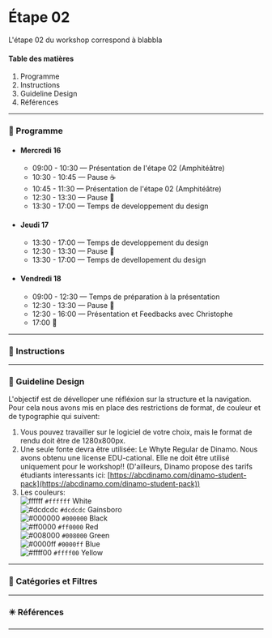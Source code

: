 # Étape 02

L'étape 02 du workshop correspond à blabbla

#### Table des matières 
1. Programme  
2. Instructions  
3. Guideline Design  
4. Références 

----------------------------------
### :date: Programme

* #### Mercredi 16
    * 09:00 - 10:30 — Présentation de l'étape 02 (Amphitéâtre)
    * 10:30 - 10:45 — Pause :coffee:
    * 10:45 - 11:30 — Présentation de l'étape 02 (Amphitéâtre)
    * 12:30 - 13:30 — Pause :fork_and_knife:
    * 13:30 - 17:00 — Temps de developpement du design 

* #### Jeudi 17
    * 13:30 - 17:00 — Temps de developpement du design 
    * 12:30 - 13:30 — Pause :fork_and_knife:
    * 13:30 - 17:00 — Temps de devellopement du design 

* #### Vendredi 18
    * 09:00 - 12:30 — Temps de préparation à la présentation 
    * 12:30 - 13:30 — Pause :fork_and_knife:
    * 12:30 - 16:00 — Présentation et Feedbacks avec Christophe
    * 17:00 :santa:


-----------------

### :memo: Instructions

-----------------

### :shaved_ice: Guideline Design 
L'objectif est de dévelloper une réfléxion sur la structure et la navigation. Pour cela nous avons mis en place des restrictions de format, de couleur et de typographie qui suivent: 
1. Vous pouvez travailler sur le logiciel de votre choix, mais le format de rendu doit être de 1280x800px. 
2. Une seule fonte devra être utilisée: Le Whyte Regular de Dinamo. Nous avons obtenu une license EDU-cational. Elle ne doit être utilisé uniquement pour le workshop!! (D'ailleurs, Dinamo propose des tarifs étudiants interessants ici: [https://abcdinamo.com/dinamo-student-pack](https://abcdinamo.com/dinamo-student-pack))
3. Les couleurs:  
![ffffff](http://via.placeholder.com/15/FFFFFF/000000?text=+) `#ffffff` White  
![#dcdcdc](https://via.placeholder.com/15/DCDCDC/000000?text=+) `#dcdcdc` Gainsboro  
![#000000](https://via.placeholder.com/15/000000/000000?text=+) `#000000` Black  
![#ff0000](https://via.placeholder.com/15/ff0000/000000?text=+) `#ff0000` Red  
![#008000](https://via.placeholder.com/15/008000/000000?text=+) `#008000` Green  
![#0000ff](https://via.placeholder.com/15/0000ff/000000?text=+) `#0000ff` Blue   
![#ffff00](https://via.placeholder.com/15/ffff00/000000?text=+) `#ffff00` Yellow   

-----------------

### :open_file_folder: Catégories et Filtres 

-----------------

### :eight_pointed_black_star: Références

-----------------


